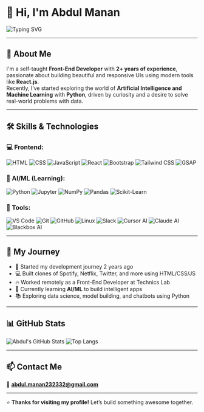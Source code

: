 # 👋 Hi, I'm Abdul Manan

![Typing SVG](https://readme-typing-svg.demolab.com?font=Fira+Code&duration=3000&pause=1000&color=00F7FF&width=435&lines=Front-End+Developer+%7C+React+Specialist;Transitioning+into+AI+%26+ML;Lifelong+Learner+%7C+Tech+Enthusiast)

---

## 🚀 About Me

I'm a self-taught **Front-End Developer** with **2+ years of experience**, passionate about building beautiful and responsive UIs using modern tools like **React.js**.  
Recently, I’ve started exploring the world of **Artificial Intelligence and Machine Learning** with **Python**, driven by curiosity and a desire to solve real-world problems with data.

---

## 🛠️ Skills & Technologies

### 💻 Frontend:
![HTML](https://img.shields.io/badge/HTML5-E34F26?style=for-the-badge&logo=html5&logoColor=white)
![CSS](https://img.shields.io/badge/CSS3-1572B6?style=for-the-badge&logo=css3&logoColor=white)
![JavaScript](https://img.shields.io/badge/JavaScript-F7DF1E?style=for-the-badge&logo=javascript&logoColor=black)
![React](https://img.shields.io/badge/React-20232A?style=for-the-badge&logo=react&logoColor=61DAFB)
![Bootstrap](https://img.shields.io/badge/Bootstrap-563D7C?style=for-the-badge&logo=bootstrap&logoColor=white)
![Tailwind CSS](https://img.shields.io/badge/Tailwind-06B6D4?style=for-the-badge&logo=tailwindcss&logoColor=white)
![GSAP](https://img.shields.io/badge/GSAP-88CE02?style=for-the-badge&logo=greensock&logoColor=black)

### 🤖 AI/ML (Learning):
![Python](https://img.shields.io/badge/Python-3776AB?style=for-the-badge&logo=python&logoColor=white)
![Jupyter](https://img.shields.io/badge/Jupyter-F37626?style=for-the-badge&logo=jupyter&logoColor=white)
![NumPy](https://img.shields.io/badge/NumPy-013243?style=for-the-badge&logo=numpy&logoColor=white)
![Pandas](https://img.shields.io/badge/Pandas-150458?style=for-the-badge&logo=pandas&logoColor=white)
![Scikit-Learn](https://img.shields.io/badge/Scikit--Learn-F7931E?style=for-the-badge&logo=scikit-learn&logoColor=white)

### 🧰 Tools:
![VS Code](https://img.shields.io/badge/VSCode-007ACC?style=for-the-badge&logo=visual-studio-code&logoColor=white)
![Git](https://img.shields.io/badge/Git-F05032?style=for-the-badge&logo=git&logoColor=white)
![GitHub](https://img.shields.io/badge/GitHub-181717?style=for-the-badge&logo=github&logoColor=white)
![Linux](https://img.shields.io/badge/Linux-FCC624?style=for-the-badge&logo=linux&logoColor=black)
![Slack](https://img.shields.io/badge/Slack-4A154B?style=for-the-badge&logo=slack&logoColor=white)
![Cursor AI](https://img.shields.io/badge/Cursor.AI-000000?style=for-the-badge&logo=data:image/svg+xml;base64,&logoColor=white)
![Claude AI](https://img.shields.io/badge/Claude_AI-000000?style=for-the-badge&logo=anthropic&logoColor=white)
![Blackbox AI](https://img.shields.io/badge/Blackbox.AI-111111?style=for-the-badge&logoColor=white)

---

## 🌱 My Journey

- 🚀 Started my development journey 2 years ago
- 💻 Built clones of Spotify, Netflix, Twitter, and more using HTML/CSS/JS
- 🔥 Worked remotely as a Front-End Developer at Technics Lab
- 🧠 Currently learning **AI/ML** to build intelligent apps
- 📚 Exploring data science, model building, and chatbots using Python

---

## 📊 GitHub Stats

![Abdul's GitHub Stats](https://github-readme-stats.vercel.app/api?username=manan-coder&show_icons=true&theme=tokyonight)
![Top Langs](https://github-readme-stats.vercel.app/api/top-langs/?username=manan-coder&layout=compact&theme=tokyonight)

---

## 📫 Contact Me

📧 **abdul.manan232332@gmail.com**

---

⭐ **Thanks for visiting my profile!** Let’s build something awesome together.
